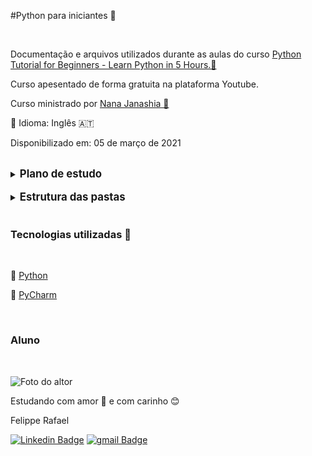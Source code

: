 #Python para iniciantes 🐍

<br>

Documentação e arquivos utilizados durante as aulas do curso
[Python Tutorial for Beginners - Learn Python in 5 Hours.📖](https://www.youtube.com/watch?v=t8pPdKYpowI)

Curso apesentado de forma gratuita na plataforma Youtube. 

Curso ministrado por [Nana Janashia 👧](https://www.linkedin.com/in/nana-janashia/)

💬 Idioma: Inglês 🇦🇹

Disponibilizado em: 05 de março de 2021

<br>

<details>
<summary><big><strong>Plano de estudo</strong></big></summary>

[Course Intro & Course Overview](https://www.youtube.com/watch?v=t8pPdKYpowI)

[Introduction to Python](https://www.youtube.com/watch?v=t8pPdKYpowI&t=173s)

[Installation and Local Setup with PyCharm](https://www.youtube.com/watch?v=t8pPdKYpowI&t=421s)

[Write our first Python program](https://www.youtube.com/watch?v=t8pPdKYpowI&t=850s)

[Python IDE vs simple File Editor](https://www.youtube.com/watch?v=t8pPdKYpowI&t=933s)

[Strings and Number Data Types](https://www.youtube.com/watch?v=t8pPdKYpowI&t=1144s)

[Variables in Python](https://www.youtube.com/watch?v=t8pPdKYpowI&t=1811s)

[Encapsulate Logic with Functions](https://www.youtube.com/watch?v=t8pPdKYpowI&t=2373s)

[Scope](https://www.youtube.com/watch?v=t8pPdKYpowI&t=3240s)

[Accepting User Input](https://www.youtube.com/watch?v=t8pPdKYpowI&t=3590s)

[Conditionals (if / else) and Boolean Data Type](https://www.youtube.com/watch?v=t8pPdKYpowI&t=4528s)

[Error Handling with Try / Except](https://www.youtube.com/watch?v=t8pPdKYpowI&t=6258s)

[While Loops](https://www.youtube.com/watch?v=t8pPdKYpowI&t=6611s)

[Lists and For Loops](https://www.youtube.com/watch?v=t8pPdKYpowI&t=7363s)

[Comments in Python](https://www.youtube.com/watch?v=t8pPdKYpowI&t=8597s)

[Sets](https://www.youtube.com/watch?v=t8pPdKYpowI&t=8843s)

[Built-In Functions](https://www.youtube.com/watch?v=t8pPdKYpowI&t=9511s)

[Dictionary Data Type](https://www.youtube.com/watch?v=t8pPdKYpowI&t=9865s)

[Modularize your project with Modules](https://www.youtube.com/watch?v=t8pPdKYpowI&t=10892s)

[Project: Countdown App](https://www.youtube.com/watch?v=t8pPdKYpowI&t=12009s)

[Packages, PyPI and pip](https://www.youtube.com/watch?v=t8pPdKYpowI&t=13227s)

[Project: Automation with Python (Working with Spreadsheets)](https://www.youtube.com/watch?v=t8pPdKYpowI&t=14046s)

[Object-Oriented Programming: Classes and Objects](https://www.youtube.com/watch?v=t8pPdKYpowI&t=17042s)

[Project: API Request to GitLab](https://www.youtube.com/watch?v=t8pPdKYpowI&t=18875s)

</details>


<br>

<details>
    <summary><strong><big>Estrutura das pastas</big></strong></summary>

````
│   .gitignore
│   readme.md
│
├───api-requests
│       api-requests.py
│
├───automation-with-python
│       exercise 1.py
│       exercise 2.py
│       exercise 3.py
│       exercise 4.py
│       inventory.xlsx
│       inventory_with_total_value.xlsx
│
├───lesson
│       Calculo de horas por dia.py
│       Lists.py
│       Primeira Hora da Aula.py
│       Segunda Hora da Aula.py
│       Sets.py
│
├───modules
│       helper.py
│       main.py
│
├───time-till-deadline
│       time-till-deadline.py
│
└───user-registration
        main.py
        post.py
        user.py

````
</details>

<br>

### Tecnologias utilizadas 🔧
<br>

🐍 [Python](https://www.python.org/downloads/)

💽 [PyCharm](https://www.jetbrains.com/pycharm/download/)

<br>

### Aluno
<br>

![Foto do altor](https://user-images.githubusercontent.com/98472557/151680533-d07e7b10-5c68-4db6-8e59-c4641d6936a5.jpg)

Estudando com amor 💝 e com carinho 😊 

Felippe Rafael

[![Linkedin Badge](https://img.shields.io/badge/-Felippe-blue?style=flat-square&logo=Linkedin&logoColor=white&link=https://www.linkedin.com/in/felippe-rafael/)]( https://www.linkedin.com/in/felippe-rafael/)
[![gmail Badge](https://img.shields.io/badge/-frafaelrls@gmail.com-c14438?style=flat-square&logo=Gmail&logoColor=white&link=mailto:frafaelrls@gmail.com)](mailto:frafealrls@gmail.com)